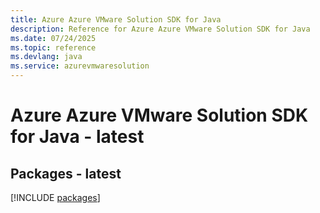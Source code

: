 ```yaml
---
title: Azure Azure VMware Solution SDK for Java
description: Reference for Azure Azure VMware Solution SDK for Java
ms.date: 07/24/2025
ms.topic: reference
ms.devlang: java
ms.service: azurevmwaresolution
---
```

# Azure Azure VMware Solution SDK for Java - latest
## Packages - latest
[!INCLUDE [packages](azure-vmware-solution-index.md)]